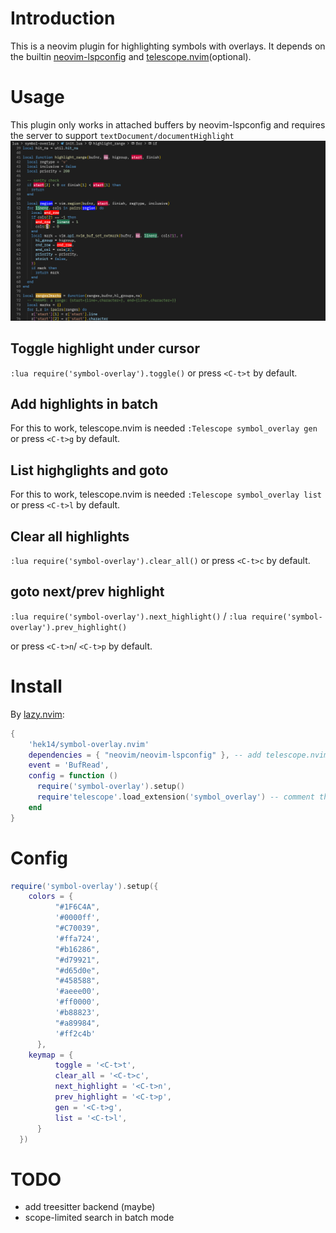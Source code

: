 # Introduction
This is a neovim plugin for highlighting symbols with overlays. 
It depends on the builtin [neovim-lspconfig](https://github.com/neovim/nvim-lspconfig) and [telescope.nvim](https://github.com/nvim-telescope/telescope.nvim)(optional).

# Usage
This plugin only works in attached buffers by neovim-lspconfig and requires the server to support `textDocument/documentHighlight`
![](./demo.png)

## Toggle highlight under cursor
`:lua require('symbol-overlay').toggle()` or press `<C-t>t` by default.

## Add highlights in batch
For this to work, telescope.nvim is needed
`:Telescope symbol_overlay gen` or press `<C-t>g` by default.

## List highglights and goto
For this to work, telescope.nvim is needed
`:Telescope symbol_overlay list` or press `<C-t>l` by default.

## Clear all highlights
`:lua require('symbol-overlay').clear_all()` or press `<C-t>c` by default.

## goto next/prev highlight
`:lua require('symbol-overlay').next_highlight()` / `:lua require('symbol-overlay').prev_highlight()`

or press `<C-t>n`/ `<C-t>p` by default.

# Install
By [lazy.nvim](https://github.com/folke/lazy.nvim):
```lua
{
    'hek14/symbol-overlay.nvim'
    dependencies = { "neovim/neovim-lspconfig" }, -- add telescope.nvim if you want to use batch mode
    event = 'BufRead',
    config = function ()
      require('symbol-overlay').setup()
      require'telescope'.load_extension('symbol_overlay') -- comment this if you don't have telescope installed
    end
}
```

# Config
```lua
require('symbol-overlay').setup({
    colors = {
          "#1F6C4A",
          '#0000ff',
          "#C70039",
          '#ffa724',
          "#b16286",
          "#d79921",
          "#d65d0e",
          "#458588",
          '#aeee00',
          '#ff0000',
          '#b88823',
          "#a89984",
          '#ff2c4b'
      },
    keymap = {
          toggle = '<C-t>t',
          clear_all = '<C-t>c',
          next_highlight = '<C-t>n',
          prev_highlight = '<C-t>p',
          gen = '<C-t>g',
          list = '<C-t>l',
      }
  })
```

# TODO
- add treesitter backend (maybe)
- scope-limited search in batch mode
